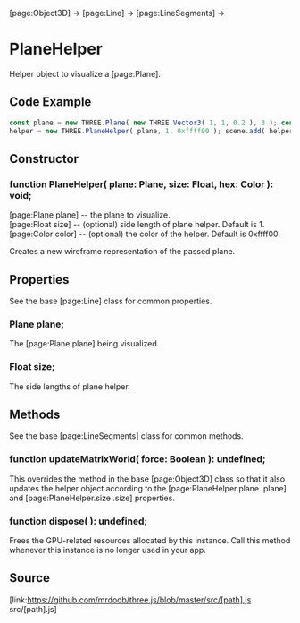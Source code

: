 [page:Object3D] → [page:Line] → [page:LineSegments] →

# PlaneHelper

Helper object to visualize a [page:Plane].

## Code Example

  
```ts  
const plane = new THREE.Plane( new THREE.Vector3( 1, 1, 0.2 ), 3 ); const
helper = new THREE.PlaneHelper( plane, 1, 0xffff00 ); scene.add( helper );  
```  

## Constructor

###  function PlaneHelper( plane: Plane, size: Float, hex: Color ): void;

[page:Plane plane] -- the plane to visualize.  
[page:Float size] -- (optional) side length of plane helper. Default is 1.  
[page:Color color] -- (optional) the color of the helper. Default is 0xffff00.  
  
Creates a new wireframe representation of the passed plane.

## Properties

See the base [page:Line] class for common properties.

###  Plane plane;

The [page:Plane plane] being visualized.

###  Float size;

The side lengths of plane helper.

## Methods

See the base [page:LineSegments] class for common methods.

###  function updateMatrixWorld( force: Boolean ): undefined;

This overrides the method in the base [page:Object3D] class so that it also
updates the helper object according to the [page:PlaneHelper.plane .plane] and
[page:PlaneHelper.size .size] properties.

###  function dispose( ): undefined;

Frees the GPU-related resources allocated by this instance. Call this method
whenever this instance is no longer used in your app.

## Source

[link:https://github.com/mrdoob/three.js/blob/master/src/[path].js
src/[path].js]

